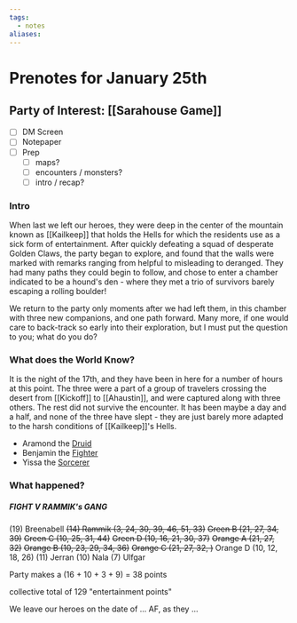 ```yaml
---
tags:
  - notes
aliases:
---
```


# Prenotes for January 25th
## Party of Interest: [[Sarahouse Game]]
- [ ] DM Screen
- [ ] Notepaper
- [ ] Prep
	- [ ] maps?
	- [ ] encounters / monsters?
	- [ ] intro / recap?

### Intro

When last we left our heroes, they were deep in the center of the mountain known as [[Kailkeep]] that holds the Hells for which the residents use as a sick form of entertainment. After quickly defeating a squad of desperate Golden Claws, the party began to explore, and found that the walls were marked with remarks ranging from helpful to misleading to deranged. They had many paths they could begin to follow, and chose to enter a chamber indicated to be a hound's den - where they met a trio of survivors barely escaping a rolling boulder!

We return to the party only moments after we had left them, in this chamber with three new companions, and one path forward. Many more, if one would care to back-track so early into their exploration, but I must put the question to you; what do you do?

### What does the World Know?

It is the night of the 17th, and they have been in here for a number of hours at this point. The three were a part of a group of travelers crossing the desert from [[Kickoff]] to [[Ahaustin]], and were captured along with three others. The rest did not survive the encounter. It has been maybe a day and a half, and none of the three have slept - they are just barely more adapted to the harsh conditions of [[Kailkeep]]'s Hells.
- Aramond the [Druid](https://www.aidedd.org/dnd/monstres.php?vo=jackalwere)
- Benjamin the [Fighter](https://www.aidedd.org/dnd/monstres.php?vo=thug)
- Yissa the [Sorcerer](https://www.aidedd.org/dnd/monstres.php?vo=acolyte)

### What happened?


##### FIGHT V RAMMIK's GANG
(19) Breenabell
~~(14) Rammik (3, 24, 30, 39, 46, 51, 33)~~
~~Green B (21, 27, 34, 39)~~
~~Green C (10, 25, 31, 44)~~
~~Green D (10, 16, 21, 30, 37)~~
~~Orange A (21, 27, 32)~~
~~Orange B (10, 23, 29, 34, 36)~~
~~Orange C (21, 27, 32, )~~
Orange D (10, 12, 18, 26)
(11) Jerran
(10) Nala
(7) Ulfgar

Party makes a (16 + 10 + 3 + 9) = 38 points

collective total of 129 "entertainment points"

We leave our heroes on the date of ... AF, as they ...